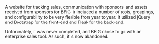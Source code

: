 A website for tracking sales, communication with sponsors, and assets received from sponsors for BFIG. It included a number of tools, groupings, and configurability to be very flexible from year to year. It utilized jQuery and Bootstrap for the front-end and Flask for the back-end.

Unforunately, it was never completed, and BFIG chose to go with an enterprise sales tool. As such, it is now abandoned.
